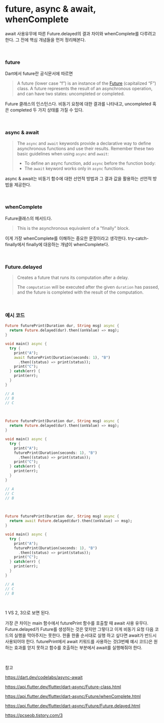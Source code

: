 # future, async & await, whenComplete

await 사용유무에 따른 Future.delayed의 결과 차이와 whenComplete를 다루려고 한다. 그 전에 핵심 개념들을 먼저 정리해본다.

<br>

### future

Dart에서 future란 공식문서에 따르면

> A future (lower case “f”) is an instance of the [Future](https://api.dart.dev/stable/dart-async/Future-class.html) (capitalized “F”) class. A future represents the result of an asynchronous operation, and can have two states: uncompleted or completed.

Future 클래스의 인스턴스다. 비동기 요청에 대한 결과를 나타내고, uncompleted 혹은 completed 두 가지 상태를 가질 수 있다.

<br>

### async & await

>  The `async` and `await` keywords provide a declarative way to define asynchronous functions and use their results. Remember these two basic guidelines when using `async` and `await`:
>
> - To define an async function, add `async` before the function body:
> - The `await` keyword works only in `async` functions.

async & await는 비동기 함수에 대한 선언적 방법과 그 결과 값을 활용하는 선언적 방법을 제공한다.

<br>

### whenComplete

Future클래스의 메서드다.

> This is the asynchronous equivalent of a "finally" block.

이게 가장 whenComplete를 이해하는 중요한 문장이라고 생각한다. try-catch-finally에서 finally에 대응하는 개념이 whenComplete다.

<br>

### Future.delayed

> Creates a future that runs its computation after a delay.
>
> The `computation` will be executed after the given `duration` has passed, and the future is completed with the result of the computation.

<br>

### 예시 코드

```dart
Future futurePrint(Duration dur, String msg) async {
  return Future.delayed(dur).then((onValue) => msg);
}

void main() async {
  try {
    print("A");
    await futurePrint(Duration(seconds: 1), "B")
      .then((status) => print(status));
    print("C");
  } catch(err) {
    print(err); 
  }
}

// A
// B
// C
```

<br>

```dart
Future futurePrint(Duration dur, String msg) async {
  return Future.delayed(dur).then((onValue) => msg);
}

void main() async {
  try {
    print("A");
    futurePrint(Duration(seconds: 1), "B")
      .then((status) => print(status));
    print("C");
  } catch(err) {
    print(err); 
  }
}

// A
// C
// B
```

<br>

```dart
Future futurePrint(Duration dur, String msg) async {
  return await Future.delayed(dur).then((onValue) => msg);
}

void main() async {
  try {
    print("A");
    futurePrint(Duration(seconds: 1), "B")
      .then((status) => print(status));
    print("C");
  } catch(err) {
    print(err); 
  }
}

// A
// C
// B
```

<br>

1 VS 2, 3으로 보면 된다. 

가장 큰 차이는 main 함수에서 futurePrint 함수를 호출할 때 await 사용 유무다. Future.delayed가 Future를 생성하는 것은 맞지만 그렇다고 이게 비동기 요청 다음 코드의 실행을 막아주지는 못한다. 한줄 한줄 순서대로 실행 하고 싶다면 await가 반드시 사용되어야 한다. futurePrint에서 await 키워드를 사용하는 것(3번째 예시 코드)은 원하는 효과를 얻지 못하고 함수를 호출하는 부분에서 await를 실행해줘야 한다.

<br>

참고

https://dart.dev/codelabs/async-await

https://api.flutter.dev/flutter/dart-async/Future-class.html

https://api.flutter.dev/flutter/dart-async/Future/whenComplete.html

https://api.flutter.dev/flutter/dart-async/Future/Future.delayed.html

https://pcseob.tistory.com/3
